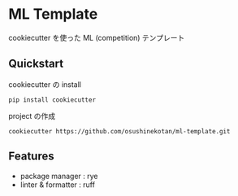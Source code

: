 # ML Template

cookiecutter を使った ML (competition) テンプレート

## Quickstart

cookiecutter の install

```
pip install cookiecutter
```

project の作成

```
cookiecutter https://github.com/osushinekotan/ml-template.git
```

## Features
- package manager : rye
- linter & formatter : ruff 
